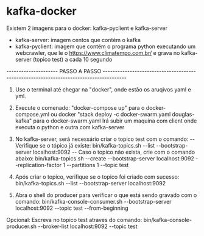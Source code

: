# kafka-docker

Existem 2 imagens para o docker: kafka-pyclient e kafka-server
 - kafka-server: imagem centos que contém o kafka
 - kafka-pyclient: imagem que contém o programa python executando um webcrawler, que le o https://www.climatempo.com.br/ e grava no kafka-server (topico test) a cada 10 segundo

--------------------- PASSO A PASSO ---------------------------------------------------------------------------------------
1) Use o terminal até chegar na "docker", onde estão os aruqivos yaml e yml.

2) Execute o comenado: "docker-compose up" para o docker-compose.yml ou docker "stack deploy -c docker-swarm.yaml douglas-kafka" para o docker-swarm.yaml
   Irá subir um maquina com client onde executa o python e outra com kafka-server

3) No kafka-server, será necessário criar o topico test com o comando: 
   -- Verifique se o tópico já existe:
	bin/kafka-topics.sh --list --bootstrap-server localhost:9092
   -- Caso o topico não exista, crie com o comando abaixo:
   	bin/kafka-topics.sh --create --bootstrap-server localhost:9092 --replication-factor 1 --partitions 1 --topic test

4) Após criar o topico, verifique se o topico foi criado com sucesso: 
   bin/kafka-topics.sh --list --bootstrap-server localhost:9092

5) Abra o shell do producer para verificar o que está sendo gravado com o comando:
   bin/kafka-console-consumer.sh --bootstrap-server localhost:9092 --topic test --from-beginning

Opcional: Escreva no topico test atraves do comando:
	  bin/kafka-console-producer.sh --broker-list localhost:9092 --topic test
